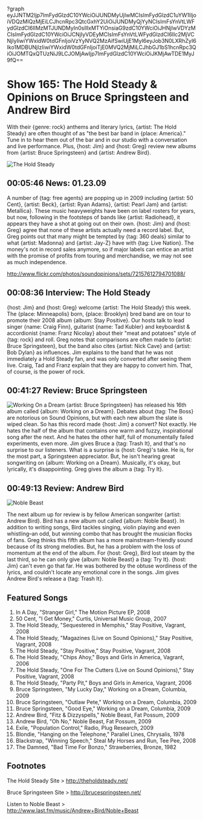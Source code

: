 ?graph eyJJNTM2Ijp7ImFydGlzdC10YWciOiJUNDMyUjIwMCIsImFydGlzdC1uYW1lIjoiVDQzMlQzMjEiLCJhcnRpc3QtcGxhY2UiOiJUNDMyQjYyNCIsImFsYnVtLWFydGlzdCI6IlMzMTJUNDMyIn0sIlIxMTYiOnsiaG9zdC10YWciOiJHNjIwVDYzMCIsImFydGlzdC10YWciOiJCNjIyVDEyMCIsImFsYnVtLWFydGlzdCI6Ilc2MjVCNjIyIiwiYWxidW0tdGFnIjoiVzYyNVQ2MzAifSwiUjE1MyI6eyJob3N0LXRhZyI6Iko1MDBUNjIzIiwiYWxidW0tdGFnIjoiTjE0MVQ2MjMiLCJhbGJ1bS1hcnRpc3QiOiJOMTQxQTUzNiJ9LCJOMjAwIjp7ImFydGlzdC10YWciOiJKMjAwTDE1MyJ9fQ==

# Show 165: The Hold Steady & Opinions on Bruce Springsteen and Andrew Bird
With their {genre: rock} anthems and literary lyrics, {artist: The Hold Steady} are often thought of as "the best bar band in {place: America}." Tune in to hear them out of the bar and in our studio with a conversation and live performance. Plus, {host: Jim} and {host: Greg} review new albums from {artist: Bruce Springsteen} and {artist: Andrew Bird}. 

![The Hold Steady](http://sound-images.s3.amazonaws.com/images/2009/holdsteady1.jpg)

## 00:05:46 News: 01.23.09
A number of {tag: free agents} are popping up in 2009 including {artist: 50 Cent}, {artist: Beck}, {artist: Ryan Adams}, {artist: Pearl Jam} and {artist: Metallica}. These music heavyweights have been on label rosters for years, but now, following in the footsteps of bands like {artist: Radiohead}, it appears they have a shot at going out on their own. {host: Jim} and {host: Greg} agree that none of these artists actually need a record label. But, Greg points out that many might be tempted by {tag: 360 deals} similar to what {artist: Madonna} and {artist: Jay-Z} have with {tag: Live Nation}. The money's not in record sales anymore, so if major labels can entice an artist with the promise of profits from touring and merchandise, we may not see as much independence.

http://www.flickr.com/photos/soundopinions/sets/72157612794701088/

## 00:08:36 Interview: The Hold Steady
{host: Jim} and {host: Greg} welcome {artist: The Hold Steady} this week. The {place: Minneapolis} born, {place: Brooklyn} bred band are on tour to promote their 2008 album {album: Stay Positive}. Our hosts talk to lead singer {name: Craig Finn}, guitarist {name: Tad Kubler} and keyboardist & accordionist {name: Franz Nicolay} about their "meat and potatoes" style of {tag: rock} and roll. Greg notes that comparisons are often made to {artist: Bruce Springsteen}, but the band also cites {artist: Nick Cave} and {artist: Bob Dylan} as influences. Jim explains to the band that he was not immediately a Hold Steady fan, and was only converted after seeing them live. Craig, Tad and Franz explain that they are happy to convert him. That, of course, is the power of rock.

## 00:41:27 Review: Bruce Springsteen
![Working On a Dream](http://is4.mzstatic.com/image/thumb/Music/v4/08/5f/6c/085f6c7d-b156-930b-4ede-6b8f4ca4daba/source/600x600bb.jpg "178834/404071615")
{artist: Bruce Springsteen} has released his 16th album called {album: Working on a Dream}. Debates about {tag: The Boss} are notorious on Sound Opinions, but with each new album the slate is wiped clean. So has this record made {host: Jim} a convert? Not exactly. He hates the half of the album that contains one warm and fuzzy, inspirational song after the next. And he hates the other half, full of monumentally failed experiments, even more. Jim gives Bruce a {tag: Trash It}, and that's no surprise to our listeners. What is a surprise is {host: Greg}'s take. He is, for the most part, a Springsteen appreciator. But, he isn't hearing great songwriting on {album: Working on a Dream}. Musically, it's okay, but lyrically, it's disappointing. Greg gives the album a {tag: Try It}.

## 00:49:13 Review: Andrew Bird
![Noble Beast](http://is4.mzstatic.com/image/thumb/Music69/v4/e1/1e/d7/e11ed78d-2d1b-514d-aa08-a225f88eea7a/source/600x600bb.jpg "3883114/1074127634")

The next album up for review is by fellow American songwriter {artist: Andrew Bird}. Bird has a new album out called {album: Noble Beast}. In addition to writing songs, Bird tackles singing, violin playing and even whistling–an odd, but winning combo that has brought the musician flocks of fans. Greg thinks this fifth album has a more mainstream-friendly sound because of its strong melodies. But, he has a problem with the loss of momentum at the end of the album. For {host: Greg}, Bird lost steam by the last third, so he can only give {album: Noble Beast} a {tag: Try It}. {host: Jim} can't even go that far. He was bothered by the obtuse wordiness of the lyrics, and couldn't locate any emotional core in the songs. Jim gives Andrew Bird's release a {tag: Trash It}.

## Featured Songs
1. In A Day, "Stranger Girl," The Motion Picture EP, 2008
2. 50 Cent, "I Get Money," Curtis, Universal Music Group, 2007
3. The Hold Steady, "Sequestered in Memphis," Stay Positive, Vagrant, 2008
4. The Hold Steady, "Magazines (Live on Sound Opinions),"  Stay Positive, Vagrant, 2008 
5. The Hold Steady, "Stay Positive," Stay Positive, Vagrant, 2008
6. The Hold Steady, "Chips Ahoy," Boys and Girls in America, Vagrant, 2006
7. The Hold Steady, "One For The Cutters (Live on Sound Opinions)," Stay Positive, Vagrant, 2008 
8. The Hold Steady, "Party Pit," Boys and Girls in America, Vagrant, 2006 
9. Bruce Springsteen, "My Lucky Day," Working on a Dream, Columbia, 2009
10. Bruce Springsteen, "Outlaw Pete," Working on a Dream, Columbia, 2009
11. Bruce Springsteen, "Good Eye," Working on a Dream, Columbia, 2009
12. Andrew Bird, "Fitz & Dizzyspells," Noble Beast, Fat Possum, 2009
13. Andrew Bird, "Oh No," Noble Beast, Fat Possum, 2009
14. Exile, "Population Control," Radio, Plug Research, 2009
15. Blondie, "Hanging on the Telephone," Parallel Lines, Chrysalis, 1978
16. Blackstrap, "Winning Speech," Steal My Horses and Run, Tee Pee, 2008
17. The Damned, "Bad Time For Bonzo," Strawberries, Bronze, 1982

## Footnotes 

The Hold Steady Site >  http://theholdsteady.net/

Bruce Springsteen Site > http://brucespringsteen.net/

Listen to Noble Beast > http://www.last.fm/music/Andrew+Bird/Noble+Beast
